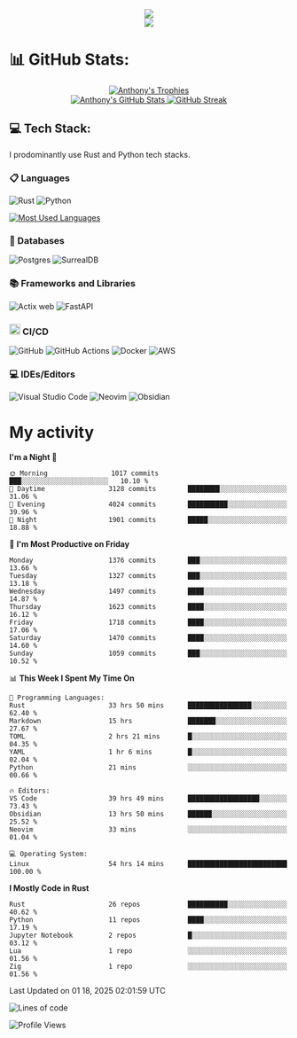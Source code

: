 
<!--profile banner-->
<div align="center">
  <img src="https://svg-banners.vercel.app/api?type=typeWriter&text1=Anthony%20Rubick&width=800&height=150" />
</div>

<!--profile views-->
<div align="center">
  <a href="https://u8views.com/github/AnthonyMichaelTDM">
    <img src="https://u8views.com/api/v1/github/profiles/68485672/views/day-week-month-total-count.svg">
  </a>
</div>

# 📊 GitHub Stats:

<!--trophies https://github.com/ryo-ma/github-profile-trophy -->
<div align="center"> 
  <a href="https://github.com/ryo-ma/github-profile-trophy">
    <picture>
      <source
        srcset="https://github-profile-trophy.vercel.app/?username=anthonymichaeltdm&theme=gitdimmed&no-frame=true&no-bg=true&column=-1"
        media="(prefers-color-scheme: dark)"
      />
      <source
        srcset="https://github-profile-trophy.vercel.app/?username=anthonymichaeltdm&theme=_____&no-frame=true&no-bg=true&column=-1"
        media="(prefers-color-scheme: light), (prefers-color-scheme: no-preference)"
      />
      <img src="https://github-profile-trophy.vercel.app/?username=anthonymichaeltdm&theme=gitdimmed&no-frame=true&no-bg=true&column=-1" alt="Anthony's Trophies" />
    </picture>
  </a>
</div>

<div align="center">
  <a href="https://github.com/anuraghazra/github-readme-stats">
    <picture>
      <source
        srcset="https://github-readme-stats.vercel.app/api?username=anthonymichaeltdm&show_icons=true&locale=en&theme=github_dark_dimmed&count_private=true&hide_border=true&include_all_commits=true"
        media="(prefers-color-scheme: dark)"
      />
      <source
        srcset="https://github-readme-stats.vercel.app/api?username=anthonymichaeltdm&show_icons=true&locale=en&theme=___&count_private=true&hide_border=true&include_all_commits=true"
        media="(prefers-color-scheme: light), (prefers-color-scheme: no-preference)"
      />
      <img src="https://github-readme-stats.vercel.app/api?username=anthonymichaeltdm&show_icons=true&locale=en&theme=github_dark_dimmed&count_private=true&hide_border=true&include_all_commits=true" alt="Anthony's GitHub Stats" />
    </picture>
  </a>
  
  <!--streak https://git.io/streak-stats -->
  <a href="https://git.io/streak-stats">
    <picture>
      <source
        srcset="https://streak-stats.demolab.com?user=AnthonyMichaelTDM&theme=github_dark_dimmed&hide_border=true"
        media="(prefers-color-scheme: dark)"
      />
      <source
        srcset="https://streak-stats.demolab.com?user=AnthonyMichaelTDM&theme=_____&hide_border=true"
        media="(prefers-color-scheme: light), (prefers-color-scheme: no-preference)"
      />
      <img src="https://streak-stats.demolab.com?user=AnthonyMichaelTDM&theme=github_dark_dimmed&hide_border=true" alt="GitHub Streak" />
    </picture>
  </a>
</div>

<!--favorite languages and tools, and most used langs-->
## 💻 Tech Stack:

I prodominantly use Rust and Python tech stacks.

### 📋 Languages

![Rust](https://img.shields.io/badge/rust-%23000000.svg?style=for-the-badge&logo=rust&logoColor=white)
![Python](https://img.shields.io/badge/python-3670A0?style=for-the-badge&logo=python&logoColor=ffdd54)

<!--most used languages-->
  <a href="https://github.com/anuraghazra/github-readme-stats">
    <picture>
      <source
        srcset="https://github-readme-stats.vercel.app/api/top-langs?username=anthonymichaeltdm&show_icons=true&locale=en&layout=compact&theme=github_dark_dimmed&count_private=true&size_weight=0.5&count_weight=0.5&hide_border=true"
        media="(prefers-color-scheme: dark)"
      />
      <source
        srcset="https://github-readme-stats.vercel.app/api/top-langs?username=anthonymichaeltdm&show_icons=true&locale=en&layout=compact&theme=____&langs_count=8&count_private=true&size_weight=0.5&count_weight=0.5&hide_border=true"
        media="(prefers-color-scheme: light), (prefers-color-scheme: no-preference)"
      />
      <img src="https://github-readme-stats.vercel.app/api/top-langs?username=anthonymichaeltdm&show_icons=true&locale=en&layout=compact&theme=github_dark_dimmed&count_private=true&size_weight=0.5&count_weight=0.5&hide_border=true" alt="Most Used Languages" />
    </picture>
  </a>

### 💾 Databases

![Postgres](https://img.shields.io/badge/postgres-%23316192.svg?style=for-the-badge&logo=postgresql&logoColor=white)
![SurrealDB](https://img.shields.io/badge/SurrealDB-FF00A0?style=for-the-badge&logo=surrealdb&logoColor=white)

### 📚 Frameworks and Libraries

![Actix web](https://img.shields.io/badge/Actix-000?logo=actix&logoColor=fff&style=for-the-badge)
![FastAPI](https://img.shields.io/badge/FastAPI-005571?style=for-the-badge&logo=fastapi)

### <code><img width="20" src="https://user-images.githubusercontent.com/25181517/183868728-b2e11072-00a5-47e2-8a4e-4ebbb2b8c554.png" alt="CI/CD" title="CI/CD"/></code> CI/CD

![GitHub](https://img.shields.io/badge/GitHub-181717?logo=github&logoColor=fff&style=for-the-badge)
![GitHub Actions](https://img.shields.io/badge/github%20actions-%232671E5.svg?style=for-the-badge&logo=githubactions&logoColor=white)
![Docker](https://img.shields.io/badge/Docker-2496ED?logo=docker&logoColor=fff&style=for-the-badge)
![AWS](https://img.shields.io/badge/AWS-%23FF9900.svg?style=for-the-badge&logo=amazon-aws&logoColor=white)

### 💻 IDEs/Editors

![Visual Studio Code](https://img.shields.io/badge/Visual%20Studio%20Code-0078d7.svg?style=for-the-badge&logo=visual-studio-code&logoColor=white)
![Neovim](https://img.shields.io/badge/NeoVim-%2357A143.svg?&style=for-the-badge&logo=neovim&logoColor=white)
![Obsidian](https://img.shields.io/badge/Obsidian-%23483699.svg?style=for-the-badge&logo=obsidian&logoColor=white)

# My activity

<!--START_SECTION:activity-->

<!--END_SECTION:activity-->

<!-- weekly activity https://github.com/AnthonyMichaelTDM/waka-readme-stats -->
<!--START_SECTION:waka-->
**I'm a Night 🦉** 

```text
🌞 Morning                1017 commits        ███░░░░░░░░░░░░░░░░░░░░░░   10.10 % 
🌆 Daytime                3128 commits        ████████░░░░░░░░░░░░░░░░░   31.06 % 
🌃 Evening                4024 commits        ██████████░░░░░░░░░░░░░░░   39.96 % 
🌙 Night                  1901 commits        █████░░░░░░░░░░░░░░░░░░░░   18.88 % 
```
📅 **I'm Most Productive on Friday** 

```text
Monday                   1376 commits        ███░░░░░░░░░░░░░░░░░░░░░░   13.66 % 
Tuesday                  1327 commits        ███░░░░░░░░░░░░░░░░░░░░░░   13.18 % 
Wednesday                1497 commits        ████░░░░░░░░░░░░░░░░░░░░░   14.87 % 
Thursday                 1623 commits        ████░░░░░░░░░░░░░░░░░░░░░   16.12 % 
Friday                   1718 commits        ████░░░░░░░░░░░░░░░░░░░░░   17.06 % 
Saturday                 1470 commits        ████░░░░░░░░░░░░░░░░░░░░░   14.60 % 
Sunday                   1059 commits        ███░░░░░░░░░░░░░░░░░░░░░░   10.52 % 
```


📊 **This Week I Spent My Time On** 

```text
💬 Programming Languages: 
Rust                     33 hrs 50 mins      ████████████████░░░░░░░░░   62.40 % 
Markdown                 15 hrs              ███████░░░░░░░░░░░░░░░░░░   27.67 % 
TOML                     2 hrs 21 mins       █░░░░░░░░░░░░░░░░░░░░░░░░   04.35 % 
YAML                     1 hr 6 mins         █░░░░░░░░░░░░░░░░░░░░░░░░   02.04 % 
Python                   21 mins             ░░░░░░░░░░░░░░░░░░░░░░░░░   00.66 % 

🔥 Editors: 
VS Code                  39 hrs 49 mins      ██████████████████░░░░░░░   73.43 % 
Obsidian                 13 hrs 50 mins      ██████░░░░░░░░░░░░░░░░░░░   25.52 % 
Neovim                   33 mins             ░░░░░░░░░░░░░░░░░░░░░░░░░   01.04 % 

💻 Operating System: 
Linux                    54 hrs 14 mins      █████████████████████████   100.00 % 
```

**I Mostly Code in Rust** 

```text
Rust                     26 repos            ██████████░░░░░░░░░░░░░░░   40.62 % 
Python                   11 repos            ████░░░░░░░░░░░░░░░░░░░░░   17.19 % 
Jupyter Notebook         2 repos             █░░░░░░░░░░░░░░░░░░░░░░░░   03.12 % 
Lua                      1 repo              ░░░░░░░░░░░░░░░░░░░░░░░░░   01.56 % 
Zig                      1 repo              ░░░░░░░░░░░░░░░░░░░░░░░░░   01.56 % 
```




 Last Updated on 01 18, 2025 02:01:59 UTC
<!--END_SECTION:waka-->

<!--START_SECTION:loc-->
![Lines of code](https://img.shields.io/badge/From%20Hello%20World%20I%27ve%20Written-11.4%20million%20lines%20of%20code-blue)


<!--END_SECTION:loc-->

![Profile Views](https://komarev.com/ghpvc/?username=anthonymichaeltdm&label=Profile%20views&color=0e75b6&style=flat)

